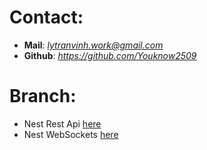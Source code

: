 # Contact:
- **Mail**: *lytranvinh.work@gmail.com*
- **Github**: *https://github.com/Youknow2509*

# Branch:
- Nest Rest Api [here](https://github.com/Youknow2509/Example_BE/tree/nestjs_restApi)
- Nest WebSockets [here](https://github.com/Youknow2509/Example_BE/tree/nestjs_webSocket)